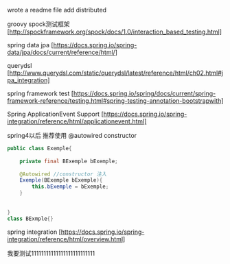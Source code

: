 wrote a readme file
add distributed 

groovy spock测试框架
[http://spockframework.org/spock/docs/1.0/interaction_based_testing.html]


spring data jpa 
[https://docs.spring.io/spring-data/jpa/docs/current/reference/html/]

querydsl
[http://www.querydsl.com/static/querydsl/latest/reference/html/ch02.html#jpa_integration]


spring framework test 
[https://docs.spring.io/spring/docs/current/spring-framework-reference/testing.html#spring-testing-annotation-bootstrapwith]


Spring ApplicationEvent Support
[https://docs.spring.io/spring-integration/reference/html/applicationevent.html]


spring4以后 推荐使用 @autowired constructor

```java
public class Exemple{
    
    private final BExemple bExemple;
    
    @Autowired //constructor 注入
    Exemple(BExemple bExemple){
        this.bExemple = bExemple;
    }
    
    
}
class BExmple{}
```



spring integration 
[https://docs.spring.io/spring-integration/reference/html/overview.html]

我要测试11111111111111111111111111
